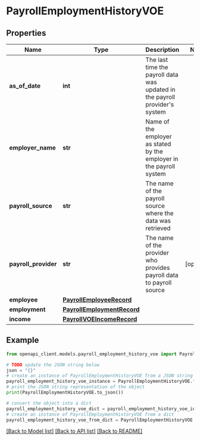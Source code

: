 # PayrollEmploymentHistoryVOE


## Properties

Name | Type | Description | Notes
------------ | ------------- | ------------- | -------------
**as_of_date** | **int** | The last time the payroll data was updated in the payroll provider&#39;s system | 
**employer_name** | **str** | Name of the employer as stated by the employer in the payroll system | 
**payroll_source** | **str** | The name of the payroll source where the data was retrieved | 
**payroll_provider** | **str** | The name of the provider who provides payroll data to payroll source | [optional] 
**employee** | [**PayrollEmployeeRecord**](PayrollEmployeeRecord.md) |  | 
**employment** | [**PayrollEmploymentRecord**](PayrollEmploymentRecord.md) |  | 
**income** | [**PayrollVOEIncomeRecord**](PayrollVOEIncomeRecord.md) |  | 

## Example

```python
from openapi_client.models.payroll_employment_history_voe import PayrollEmploymentHistoryVOE

# TODO update the JSON string below
json = "{}"
# create an instance of PayrollEmploymentHistoryVOE from a JSON string
payroll_employment_history_voe_instance = PayrollEmploymentHistoryVOE.from_json(json)
# print the JSON string representation of the object
print(PayrollEmploymentHistoryVOE.to_json())

# convert the object into a dict
payroll_employment_history_voe_dict = payroll_employment_history_voe_instance.to_dict()
# create an instance of PayrollEmploymentHistoryVOE from a dict
payroll_employment_history_voe_from_dict = PayrollEmploymentHistoryVOE.from_dict(payroll_employment_history_voe_dict)
```
[[Back to Model list]](../README.md#documentation-for-models) [[Back to API list]](../README.md#documentation-for-api-endpoints) [[Back to README]](../README.md)


